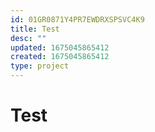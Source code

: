 ```yaml
---
id: 01GR0871Y4PR7EWDRXSPSVC4K9
title: Test
desc: ""
updated: 1675045865412
created: 1675045865412
type: project
---
```


# Test